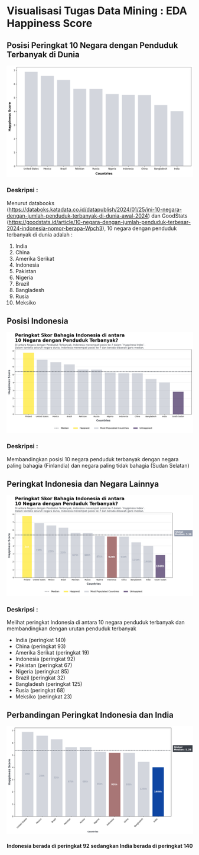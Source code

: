 # Visualisasi Tugas Data Mining : EDA Happiness Score 

## Posisi Peringkat 10 Negara dengan Penduduk Terbanyak di Dunia
<img src='https://github.com/jasminelintang/Tugas-Data-Mining-EDA-Finding-Happiness/blob/228faef1fb2462a5f7c7decd63e0eebcee2e2f87/MostPopulatedCountry.png'>

### Deskripsi :
Menurut databooks (https://databoks.katadata.co.id/datapublish/2024/01/25/ini-10-negara-dengan-jumlah-penduduk-terbanyak-di-dunia-awal-2024) dan GoodStats (https://goodstats.id/article/10-negara-dengan-jumlah-penduduk-terbesar-2024-indonesia-nomor-berapa-Wpch3), 10 negara dengan penduduk terbanyak di dunia adalah :
1. India
2. China
3. Amerika Serikat
4. Indonesia
5. Pakistan
6. Nigeria
7. Brazil
8. Bangladesh
9. Rusia
10. Meksiko

## Posisi Indonesia
<img src='https://github.com/jasminelintang/Tugas-Data-Mining-EDA-Finding-Happiness/blob/186e8997491585b114035da875a0f1e549b9bd73/PosisiNegara.png'>

### Deskripsi :
Membandingkan posisi 10 negara penduduk terbanyak dengan negara paling bahagia (Finlandia) dan negara paling tidak bahagia (Sudan Selatan)

## Peringkat Indonesia dan Negara Lainnya
<img src='https://github.com/jasminelintang/Tugas-Data-Mining-EDA-Finding-Happiness/blob/aa4fe5356e88fc4296b71c0d834f0ba8b092755e/PeringkatSkorBahagia.png'>

### Deskripsi :
Melihat peringkat Indonesia di antara 10 negara penduduk terbanyak dan membandingkan dengan urutan penduduk terbanyak
- India (peringkat 140)
- China (peringkat 93)
- Amerika Serikat (peringkat 19)
- Indonesia (peringkat 92)
- Pakistan (peringkat 67)
- Nigeria (peringkat 85)
- Brazil (peringkat 32)
- Bangladesh (peringkat 125)
- Rusia (peringkat 68)
- Meksiko (peringkat 23)

## Perbandingan Peringkat Indonesia dan India
<img src='https://github.com/jasminelintang/Tugas-Data-Mining-EDA-Finding-Happiness/blob/6bd536df46a766d49e00f41d79d2d51115ba45b3/CompareRankIndoIndia.png'>

#### Indonesia berada di peringkat 92 sedangkan India berada di peringkat 140
